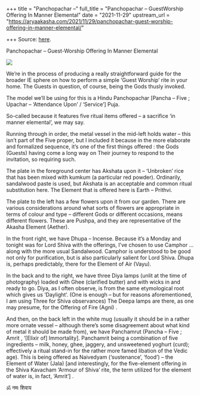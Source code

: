 +++
title = "Panchopachar –"
full_title = "Panchopachar – GuestWorship Offering In Manner Elemental"
date = "2021-11-29"
upstream_url = "https://aryaakasha.com/2021/11/29/panchopachar-guest-worship-offering-in-manner-elemental/"

+++
Source: [here](https://aryaakasha.com/2021/11/29/panchopachar-guest-worship-offering-in-manner-elemental/).

Panchopachar – Guest-Worship Offering In Manner Elemental

![](https://aryaakasha.files.wordpress.com/2021/11/img_1657.jpg?w=1024)

We’re in the process of producing a really straightforward guide for the
broader IE sphere on how to perform a simple ‘Guest Worship’ rite in
your home. The Guests in question, of course, being the Gods thusly
invoked.

The model we’ll be using for this is a Hindu Panchopachar \[Pancha –
Five ; Upachar – ‘Attendance Upon’ / ‘Service’\] Puja.

So-called because it features five ritual items offered – a sacrifice
‘in manner elemental’, we may say.

Running through in order, the metal vessel in the mid-left holds water –
this isn’t part of the Five proper, but I included it because in the
more elaborate and formalized sequence, it’s one of the first things
offered : the Gods (Guests) having come a long way on Their journey to
respond to the invitation, so requiring such.

The plate in the foreground center has Akshata upon it – ‘Unbroken’ rice
that has been mixed with kumkum (a particular red powder). Ordinarily,
sandalwood paste is used, but Akshata is an acceptable and common ritual
substitution here. The Element that is offered here is Earth – Prithvi.

The plate to the left has a few flowers upon it from our garden. There
are various considerations around what sorts of flowers are appropriate
in terms of colour and type – different Gods or different occasions,
means different flowers. These are Pushpa, and they are representative
of the Akasha Element (Aether).

In the front right, we have Dhupa – Incense. Because it’s a Monday and
tonight was for Lord Shiva with the offerings, I’ve chosen to use
Camphor … along with the more usual Sandalwood. Camphor is understood to
be good not only for purification, but is also particularly salient for
Lord Shiva. Dhupa is, perhaps predictably, there for the Element of Air
(Vayu).

In the back and to the right, we have three Diya lamps (unlit at the
time of photography) loaded with Ghee (clarified butter) and with wicks
in and ready to go. Diya, as I often observe, is from the same
etymological root which gives us ‘Daylight’. (One is enough – but for
reasons aforementioned, I am using Three for Shiva observances) The
Deepa lamps are there, as one may presume, for the Offering of Fire
(Agni) .

And then, on the back left in the white mug (usually it should be in a
rather more ornate vessel – although there’s some disagreement about
what kind of metal it should be made from), we have Panchamrut (Pancha –
Five ; Amrit , ‘\[Elixir of\] Immortality\]. Panchamrit being a
combination of five ingredients – milk, honey, ghee, jaggery, and
unsweetened yoghurt (curd); effectively a ritual stand-in for the rather
more famed libation of the Vedic age). This is being offered as
Naivedyam (‘sustenance’, ‘food’) – the Element of Water (Jala) \[and
interestingly, for the five-element offering in the Shiva Kavacham
‘Armour of Shiva’ rite, the term utilized for the element of water is,
in fact, ‘Amrit’\] .

ॐ नमः शिवाय
